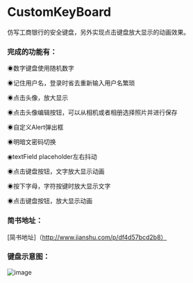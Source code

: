 # CustomKeyBoard
仿写工商银行的安全键盘，另外实现点击键盘放大显示的动画效果。
### 完成的功能有：
◉数字键盘使用随机数字

◉记住用户名，登录时省去重新输入用户名繁琐

◉点击头像，放大显示

◉点击头像编辑按钮，可以从相机或者相册选择照片并进行保存

◉自定义Alert弹出框

◉明暗文密码切换

◉textField placeholder左右抖动

◉点击键盘按钮，文字放大显示动画

◉按下字母，字符按键时放大显示文字

◉点击键盘按钮，放大显示动画

### 简书地址：
[简书地址]（http://www.jianshu.com/p/df4d57bcd2b8）

### 键盘示意图：
![image](https://github.com/dongdong3344/CustomKeyBoard/blob/master/%E4%B8%8B%E8%BD%BD.gif)


